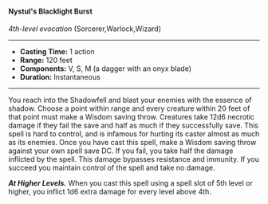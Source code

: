 #### Nystul's Blacklight Burst
*4th-level evocation* (Sorcerer,Warlock,Wizard)
___
- **Casting Time:** 1 action
- **Range:** 120 feet
- **Components:** V, S, M (a dagger with an onyx blade)
- **Duration:** Instantaneous
---
You reach into the Shadowfell and blast your
enemies with the essence of shadow. Choose a point
within range and every creature within 20 feet of
that point must make a Wisdom saving throw.
Creatures take 12d6 necrotic damage if they fail the
save and half as much if they successfully save. This
spell is hard to control, and is infamous for hurting
its caster almost as much as its enemies. Once you
have cast this spell, make a Wisdom saving throw
against your own spell save DC. If you fail, you take
half the damage inflicted by the spell. This damage
bypasses resistance and immunity. If you succeed
you maintain control of the spell and take no
damage.

***At Higher Levels.***  When you cast this spell using
a spell slot of 5th level or higher, you inflict 1d6
extra damage for every level above 4th.
